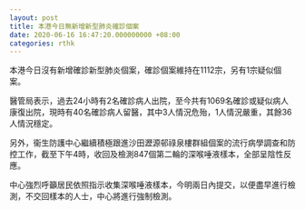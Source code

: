 ```yaml
---
layout: post
title: 本港今日無新增新型肺炎確診個案
date: 2020-06-16 16:47:20.000000000 +08:00
categories: rthk
---
```


本港今日沒有新增確診新型肺炎個案，確診個案維持在1112宗，另有1宗疑似個案。

醫管局表示，過去24小時有2名確診病人出院，至今共有1069名確診或疑似病人康復出院，現時有40名確診病人留醫，其中3人情況危殆，1人情況嚴重，其餘36人情況穩定。

另外，衞生防護中心繼續積極跟進沙田瀝源邨祿泉樓群組個案的流行病學調查和防控工作，截至下午4時，收回及檢測847個第二輪的深喉唾液樣本，全部呈陰性反應。

中心強烈呼籲居民依照指示收集深喉唾液樣本，今明兩日內提交，以便盡早進行檢測，不交回樣本的人士，中心將進行強制檢測。
